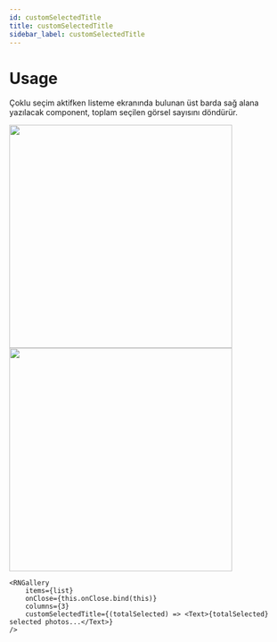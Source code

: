 ```yaml
---
id: customSelectedTitle
title: customSelectedTitle
sidebar_label: customSelectedTitle
---
```


# Usage
Çoklu seçim aktifken listeme ekranında bulunan üst barda sağ alana yazılacak component, toplam seçilen görsel sayısını döndürür.

<div class="img-container">
	<img src="../img/ios_enableItemSelection.png" height="400"> <img src="../img/android_enableItemSelection.png" height="400">
</div>

```
<RNGallery
	items={list}
	onClose={this.onClose.bind(this)}
	columns={3}
	customSelectedTitle={(totalSelected) => <Text>{totalSelected} selected photos...</Text>}
/>

```
